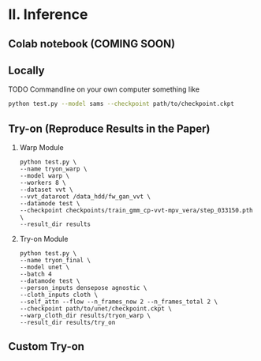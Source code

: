# II. Inference

## Colab notebook (COMING SOON)


## Locally
TODO
Commandline on your own computer
something like

```bash
python test.py --model sams --checkpoint path/to/checkpoint.ckpt
```

## Try-on (Reproduce Results in the Paper)
1) Warp Module
    ```
    python test.py \
    --name tryon_warp \
    --model warp \
    --workers 8 \
    --dataset vvt \
    --vvt_dataroot /data_hdd/fw_gan_vvt \
    --datamode test \
    --checkpoint checkpoints/train_gmm_cp-vvt-mpv_vera/step_033150.pth \
    --result_dir results
    ```
2) Try-on Module
    ```
    python test.py \
    --name tryon_final \
    --model unet \
    --batch 4 
    --datamode test \
    --person_inputs densepose agnostic \
    --cloth_inputs cloth \
    --self_attn --flow --n_frames_now 2 --n_frames_total 2 \
    --checkpoint path/to/unet/checkpoint.ckpt \
    --warp_cloth_dir results/tryon_warp \
    --result_dir results/try_on
    ```

## Custom Try-on 
